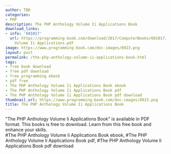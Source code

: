 ```yaml
---
author: TBD
categories:
- PHP
description: The PHP Anthology Volume Ii Applications Book
download_links:
- info: '601017'
  url: https://programming-book.com/download/2017/ComputerBooks/601017/The PHP Anthology
    Volume Ii Applications.pdf
image: https://www.programming-book.com/doc-images/8923.png
layout: post
permalink: /the-php-anthology-volume-ii-applications-book.html
tags:
- free book download
- free pdf download
- free programming ebook
- pdf free
- The PHP Anthology Volume Ii Applications Book ebook
- The PHP Anthology Volume Ii Applications Book pdf
- The PHP Anthology Volume Ii Applications Book pdf download
thumbnail_url: https://www.programming-book.com/doc-images/8923.png
title: The PHP Anthology Volume Ii Applications Book
---
```


 
<div class="item-desc text-justify">
  "The PHP Anthology Volume Ii Applications Book" is available in PDF format. This books is free to download. Learn from this free book and enhance your skills.
  <br>
  #The PHP Anthology Volume Ii Applications Book ebook, #The PHP Anthology Volume Ii Applications Book pdf, #The PHP Anthology Volume Ii Applications Book pdf download
</div>